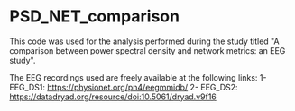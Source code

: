 # PSD_NET_comparison

This code was used for the analysis performed during the study titled "A comparison between power spectral density and network metrics: an EEG study".

The EEG recordings used are freely available at the following links:
1- EEG_DS1: https://physionet.org/pn4/eegmmidb/ 
2- EEG_DS2: https://datadryad.org/resource/doi:10.5061/dryad.v9f16



